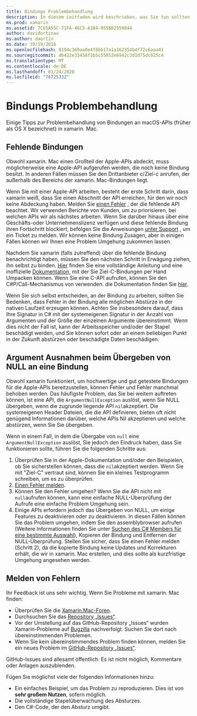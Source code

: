 ```yaml
---
title: Bindungs Problembehandlung
description: In diesem Leitfaden wird beschrieben, was Sie tun sollten, wenn Sie Schwierigkeiten beim Binden einer Ziel-C-Bibliothek haben. Insbesondere werden fehlende Bindungen, Argument Ausnahmen bei der Übergabe von NULL an eine Bindung und das Melden von Fehlern erläutert.
ms.prod: xamarin
ms.assetid: 7C65A55C-71FA-46C5-A1B4-955B82559844
author: davidortinau
ms.author: daortin
ms.date: 10/19/2016
ms.openlocfilehash: 8194c369aa0e4f8bb17a1a162354b4f72c6aaa41
ms.sourcegitcommit: db422e33438f1b5c55852e6942c3d1d75dc025c4
ms.translationtype: MT
ms.contentlocale: de-DE
ms.lasthandoff: 01/24/2020
ms.locfileid: "76725332"
---
```

# <a name="binding-troubleshooting"></a>Bindungs Problembehandlung

Einige Tipps zur Problembehandlung von Bindungen an macOS-APIs (früher als OS X bezeichnet) in xamarin. Mac.

## <a name="missing-bindings"></a>Fehlende Bindungen

Obwohl xamarin. Mac einen Großteil der Apple-APIs abdeckt, muss möglicherweise eine Apple-API aufgerufen werden, die noch keine Bindung besitzt. In anderen Fällen müssen Sie den Drittanbieter c/Ziel-c anrufen, der außerhalb des Bereichs der xamarin. Mac-Bindungen liegt.

Wenn Sie mit einer Apple-API arbeiten, besteht der erste Schritt darin, dass xamarin weiß, dass Sie einen Abschnitt der API erreichen, für den wir noch keine Abdeckung haben. Melden Sie [einen Fehler](#reporting-bugs) , der die fehlende API beachtet. Wir verwenden Berichte von Kunden, um zu priorisieren, bei welchen APIs wir als nächstes arbeiten. Wenn Sie darüber hinaus über eine Geschäfts-oder Unternehmenslizenz verfügen und diese fehlende Bindung ihren Fortschritt blockiert, befolgen Sie die Anweisungen [unter Support](https://visualstudio.microsoft.com/vs/support/) , um ein Ticket zu melden. Wir können keine Bindung Zusagen, aber in einigen Fällen können wir Ihnen eine Problem Umgehung zukommen lassen.

Nachdem Sie xamarin (falls zutreffend) über die fehlende Bindung benachrichtigt haben, müssen Sie den nächsten Schritt in Erwägung ziehen, ihn selbst zu binden. [Hier](~/cross-platform/macios/binding/overview.md) finden Sie eine vollständige Anleitung und eine inoffizielle [Dokumentation,](https://brendanzagaeski.appspot.com/xamarin/0002.html) mit der Sie Ziel-C-Bindungen per Hand Umpacken können. Wenn Sie eine C-API aufrufen, können Sie den C#P/Call-Mechanismus von verwenden. die Dokumentation finden Sie [hier](https://www.mono-project.com/docs/advanced/pinvoke/).

Wenn Sie sich selbst entscheiden, an der Bindung zu arbeiten, sollten Sie Bedenken, dass Fehler in der Bindung alle möglichen Abstürze in der nativen Laufzeit erzeugen können. Achten Sie insbesondere darauf, dass Ihre Signatur in C# mit der systemeigenen Signatur in der Anzahl von Argumenten und der Größe der einzelnen Argumente übereinstimmt. Wenn dies nicht der Fall ist, kann der Arbeitsspeicher und/oder der Stapel beschädigt werden, und Sie können sofort oder an einem beliebigen Punkt in der Zukunft abstürzen oder beschädigte Daten beschädigen.

## <a name="argument-exceptions-when-passing-null-to-a-binding"></a>Argument Ausnahmen beim Übergeben von NULL an eine Bindung

Obwohl xamarin funktioniert, um hochwertige und gut getestete Bindungen für die Apple-APIs bereitzustellen, können Fehler und Fehler manchmal behoben werden. Das häufigste Problem, das Sie bei weitem auftreten können, ist eine API, die `ArgumentNullException` auslöst, wenn Sie NULL übergeben, wenn die zugrunde liegende API `nil`akzeptiert. Die systemeigenen Header Dateien, die die API definieren, bieten oft nicht genügend Informationen darüber, welche APIs Nil akzeptieren und welche abstürzen, wenn Sie Sie übergeben.

Wenn in einem Fall, in dem die Übergabe von `null` eine `ArgumentNullException` auslöst, Sie jedoch den Eindruck haben, dass Sie funktionieren sollte, führen Sie die folgenden Schritte aus:

1. Überprüfen Sie in der Apple-Dokumentation und/oder den Beispielen, ob Sie sicherstellen können, dass die `nil`akzeptiert werden. Wenn Sie mit "Ziel-C" vertraut sind, können Sie ein kleines Testprogramm schreiben, um es zu überprüfen.
2. [Einen Fehler melden](#reporting-bugs).
3. Können Sie den Fehler umgehen? Wenn Sie die API nicht mit `null`aufrufen können, kann eine einfache NULL-Überprüfung der Aufrufe eine einfache Problem Umgehung sein.
4. Einige APIs erfordern jedoch das Übergeben von NULL, um einige Features zu deaktivieren oder zu deaktivieren. In diesen Fällen können Sie das Problem umgehen, indem Sie den assemblybrowser aufrufen (Weitere Informationen finden Sie unter [Suchen des C# Members für eine bestimmte Auswahl](~/mac/app-fundamentals/mac-apis.md#finding_selector)), Kopieren der Bindung und Entfernen der NULL-Überprüfung. Stellen Sie sicher, dass Sie einen Fehler melden (Schritt 2), da die kopierte Bindung keine Updates und Korrekturen erhält, die wir in xamarin. Mac erstellen, und dies sollte als kurzfristige Umgehung angesehen werden.

<a name="reporting-bugs"/>

## <a name="reporting-bugs"></a>Melden von Fehlern

Ihr Feedback ist uns sehr wichtig. Wenn Sie Probleme mit xamarin. Mac finden:

- Überprüfen Sie die [Xamarin.Mac-Foren](https://forums.xamarin.com/categories/xamarin-mac).
- Durchsuchen Sie das [Repository „Issues“](https://github.com/xamarin/xamarin-macios/issues).
- Vor der Umstellung auf das GitHub-Repository „Issues“ wurden Xamarin-Probleme auf [Bugzilla](https://bugzilla.xamarin.com/describecomponents.cgi) nachverfolgt. Suchen Sie dort nach übereinstimmenden Problemen.
- Wenn Sie kein übereinstimmendes Problem finden können, melden Sie ein neues Problem im [GitHub-Repository „Issues“](https://github.com/xamarin/xamarin-macios/issues/new).

GitHub-Issues sind allesamt öffentlich. Es ist nicht möglich, Kommentare oder Anlagen auszublenden.

Fügen Sie möglichst viele der folgenden Informationen hinzu:

- Ein einfaches Beispiel, um das Problem zu reproduzieren. Dies ist von **sehr großem Nutzen**, sofern möglich.
- Die vollständige Stapelüberwachung des Absturzes.
- Den C#-Code, der den Absturz umgibt.
